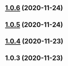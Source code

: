 ## [1.0.6](https://github.com/余聪/babel-helper-decorate-react/compare/v1.0.5...v1.0.6) (2020-11-24)

## [1.0.5](https://github.com/余聪/babel-helper-decorate-react/compare/v1.0.4...v1.0.5) (2020-11-24)

## [1.0.4](https://github.com/余聪/babel-helper-decorate-react/compare/v1.0.3...v1.0.4) (2020-11-23)

## 1.0.3 (2020-11-23)
